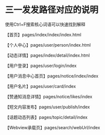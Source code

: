 # 三一发发路径对应的说明

使用Ctrl+F搜索核心词语可以快速找到解释

【首页】pages/index/index/index.html

【个人中心】pages/user/person/index.html

【动态详情】pages/index/detail/index.html

【用户登录】pages/user/login/index

【用户消息中心首页】pages/notice/index/index

【用户名片】pages/user/card/index

【赞通知消息详情】pages/notice/likes/index

【短文内容发布】pages/user/publish/index

【话题动态列表】pages/topic/detail/index

【Webview承载页】pages/search/webUrl/index

